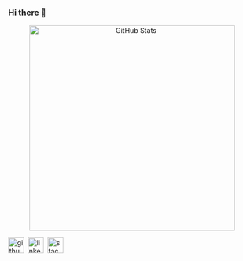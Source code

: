 ### Hi there 👋

<p align="center">
<img src='https://github-readme-stats.friederbluemle.vercel.app/api?username=trueheart777&show_icons=true&hide=stars&count_private=true&card_width=418' alt='GitHub Stats' width='418'>
</p>

[<img src='https://cdn.jsdelivr.net/npm/simple-icons@3.0.1/icons/github.svg' alt='github' height='32'>][1]&nbsp;
[<img src='https://cdn.jsdelivr.net/npm/simple-icons@3.0.1/icons/linkedin.svg' alt='linkedin' height='32'>][2]&nbsp;
[<img src='https://cdn.jsdelivr.net/npm/simple-icons@3.0.1/icons/stackoverflow.svg' alt='stackoverflow' height='32'>][3]&nbsp;

[1]: https://github.com/trueheart777
[2]: https://www.linkedin.com/in/tomas-cool-4b22082a2/
[3]: https://stackoverflow.com/users/tomascool
